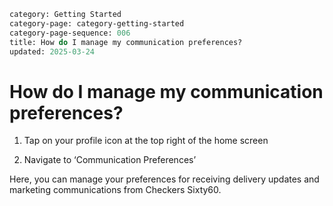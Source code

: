 ```meta
category: Getting Started
category-page: category-getting-started
category-page-sequence: 006
title: How do I manage my communication preferences?
updated: 2025-03-24
```

# How do I manage my communication preferences?  

1. Tap on your profile icon at the top right of the home screen 

2. Navigate to ‘Communication Preferences’ 

Here, you can manage your preferences for receiving delivery updates and marketing communications from Checkers Sixty60. 